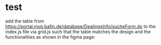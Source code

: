# test 
add the table from https://portal.mvp.bafin.de/database/DealingsInfo/sucheForm.do to the index.js file via grid.js such that the table matches the design and the functionalities as shown in the figma page: 